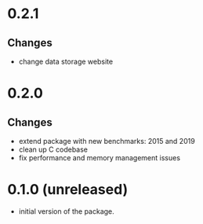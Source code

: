# 0.2.1 

## Changes

* change data storage website

# 0.2.0

## Changes

* extend package with new benchmarks: 2015 and 2019
* clean up C codebase
* fix performance and memory management issues

# 0.1.0 (unreleased)

* initial version of the package.
